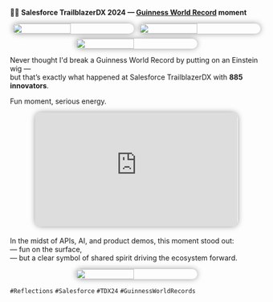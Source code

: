 🧑‍🔬 **Salesforce TrailblazerDX 2024 — [Guinness World Record](https://guinnessworldrecords.com/world-records/100331-largest-gathering-of-people-dressed-as-albert-einstein) moment**  

<div style="display:flex;flex-wrap:wrap;gap:10px;justify-content:center;">
  <img src="/alvin-site/JPG_VID/salesforce.jpg?v=1"
       style="width:48%;border-radius:12px;box-shadow:0 0 12px rgba(0,0,0,0.4);">
  <img src="/alvin-site/JPG_VID/salesforce2.jpg?v=1"
       style="width:48%;border-radius:12px;box-shadow:0 0 12px rgba(0,0,0,0.4);">
  <img src="/alvin-site/JPG_VID/salesforce3.webp?v=1"
       style="width:48%;border-radius:12px;box-shadow:0 0 12px rgba(0,0,0,0.4);">
</div>

Never thought I'd break a Guinness World Record by putting on an Einstein wig —  
but that’s exactly what happened at Salesforce TrailblazerDX with **885 innovators**.  

Fun moment, serious energy.  

<div style="display:flex;justify-content:center;gap:10px;margin-bottom:20px;">
  <iframe
    src="https://www.youtube.com/embed/rVVH3srQB70"
    style="width:80%;aspect-ratio:16/9;border-radius:12px;box-shadow:0 0 12px rgba(0,0,0,0.4);overflow:hidden;"
    frameborder="0"
    allowfullscreen>
  </iframe>
</div>

In the midst of APIs, AI, and product demos, this moment stood out:  
— fun on the surface,  
— but a clear symbol of shared spirit driving the ecosystem forward.  

<div style="display:flex;flex-wrap:wrap;gap:10px;justify-content:center;">
  <img src="/alvin-site/JPG_VID/salesforce_einstein.jpg?v=1"
       style="width:48%;border-radius:12px;box-shadow:0 0 12px rgba(0,0,0,0.4);">
</div>

`#Reflections` `#Salesforce` `#TDX24` `#GuinnessWorldRecords`
